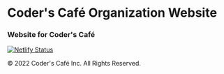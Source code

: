 # Coder's Café Organization Website
### Website for Coder's Café

[![Netlify Status](https://api.netlify.com/api/v1/badges/332093fb-7e07-4240-9b70-523ed7b8d8ef/deploy-status)](https://app.netlify.com/sites/coderscafeorg/deploys)


&copy; 2022 Coder's Café Inc. All Rights Reserved.
